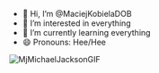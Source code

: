 - 👋 Hi, I’m @MaciejKobielaDOB
- 👀 I’m interested in everything
- 🌱 I’m currently learning everything
- 😄 Pronouns: Hee/Hee

![MjMichaelJacksonGIF](https://github.com/user-attachments/assets/4a10c84b-3291-4514-b2e8-5be0846f1c8a)

<!---
MaciejKobielaDOB/MaciejKobielaDOB is a ✨ special ✨ repository because its `README.md` (this file) appears on your GitHub profile.
You can click the Preview link to take a look at your changes.
--->
